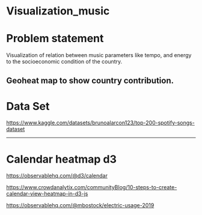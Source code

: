 # Visualization_music

# Problem statement
Visualization of relation between music parameters like tempo, and energy to the socioeconomic condition of the country.

Geoheat map to show country contribution.
-------------------------------------------------------------------------------------------------------------------------------------

# Data Set
https://www.kaggle.com/datasets/brunoalarcon123/top-200-spotify-songs-dataset

-------------------------------------------------------------------------------------------------------------------------------------

# Calendar heatmap d3
https://observablehq.com/@d3/calendar

https://www.crowdanalytix.com/communityBlog/10-steps-to-create-calendar-view-heatmap-in-d3-js

https://observablehq.com/@mbostock/electric-usage-2019


